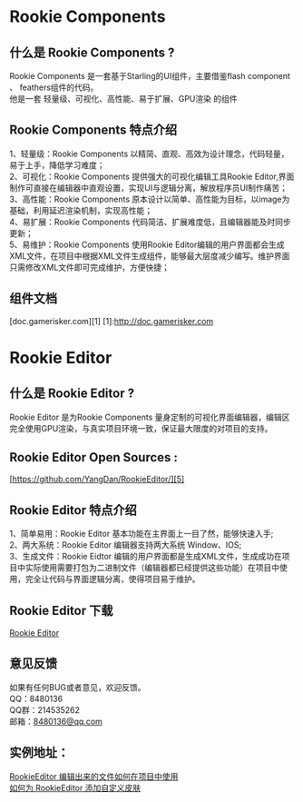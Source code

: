 ﻿Rookie Components
=================

什么是 Rookie Components ?
--------------------------
Rookie Components 是一套基于Starling的UI组件，主要借鉴flash component 、 feathers组件的代码。<br>
    	他是一套 轻量级、可视化、高性能、易于扩展、GPU渲染 的组件<br>
    
Rookie Components 特点介绍
--------------------------
1、轻量级：Rookie Components 以精简、直观、高效为设计理念，代码轻量，易于上手，降低学习难度；<br>
2、可视化：Rookie Components 提供强大的可视化编辑工具Rookie Editor,界面制作可直接在编辑器中直观设置，实现UI与逻辑分离，解放程序员UI制作痛苦；<br>
3、高性能：Rookie Components 原本设计以简单、高性能为目标，以image为基础，利用延迟渲染机制，实现高性能；<br>
4、易扩展：Rookie Components 代码简洁、扩展难度低，且编辑器能及时同步更新；<br>
5、易维护：Rookie Components 使用Rookie Editor编辑的用户界面都会生成XML文件，在项目中根据XML文件生成组件，能够最大层度减少编写。维护界面只需修改XML文件即可完成维护，方便快捷；<br>

组件文档
--------
[doc.gamerisker.com][1]
[1]:http://doc.gamerisker.com

Rookie Editor
=============

什么是 Rookie Editor ?  
--------------------------
Rookie Editor 是为Rookie Components 量身定制的可视化界面编辑器，编辑区完全使用GPU渲染，与真实项目环境一致，保证最大限度的对项目的支持。

Rookie Editor Open Sources : 
----------------------------------
[https://github.com/YangDan/RookieEditor/][5]

Rookie Editor 特点介绍
-----------------------
1、简单易用：Rookie Editor 基本功能在主界面上一目了然，能够快速入手;<br>
2、两大系统：Rookie Editor 编辑器支持两大系统 Window、IOS;<br>
3、生成文件：Rookie Eidtor 编辑的用户界面都是生成XML文件，生成成功在项目中实际使用需要打包为二进制文件（编辑器都已经提供这些功能）在项目中使用，完全让代码与界面逻辑分离，使得项目易于维护。<br>

Rookie Editor 下载
------------------
[Rookie Editor][4]


意见反馈
--------
如果有任何BUG或者意见，欢迎反馈。<br>
QQ：8480136<br>
QQ群：214535262<br>
邮箱：8480136@qq.com<br>

实例地址：
--------
[RookieEditor 编辑出来的文件如何在项目中使用][2]<br>
[如何为 RookieEditor 添加自定义皮肤][3]<br>


[2]:http://blog.gamerisker.com/?p=207
[3]:http://blog.gamerisker.com/?p=217
[4]:http://blog.gamerisker.com/version/RookieEditor_0_1_5.air
[5]:https://github.com/YangDan/RookieEditor